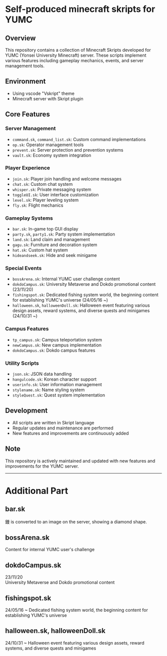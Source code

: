 # Self-produced minecraft skripts for YUMC

## Overview
This repository contains a collection of Minecraft Skripts developed for YUMC (Yonsei University Minecraft) server. These scripts implement various features including gameplay mechanics, events, and server management tools.

## Environment
- Using vscode "Vskript" theme
- Minecraft server with Skript plugin

## Core Features

### Server Management
- `command.sk`, `command_list.sk`: Custom command implementations
- `op.sk`: Operator management tools
- `prevent.sk`: Server protection and prevention systems
- `vault.sk`: Economy system integration

### Player Experience
- `join.sk`: Player join handling and welcome messages
- `chat.sk`: Custom chat system
- `whisper.sk`: Private messaging system
- `toggleUI.sk`: User interface customization
- `level.sk`: Player leveling system
- `fly.sk`: Flight mechanics

### Gameplay Systems
- `bar.sk`: In-game top GUI display
- `party.sk`, `party1.sk`: Party system implementation
- `land.sk`: Land claim and management
- `gagu.sk`: Furniture and decoration system
- `hat.sk`: Custom hat system
- `hideandseek.sk`: Hide and seek minigame

### Special Events
- `bossArena.sk`: Internal YUMC user challenge content
- `dokdoCampus.sk`: University Metaverse and Dokdo promotional content (23/11/20)
- `fishingspot.sk`: Dedicated fishing system world, the beginning content for establishing YUMC's universe (24/05/16 ~)
- `halloween.sk`, `halloweenDoll.sk`: Halloween event featuring various design assets, reward systems, and diverse quests and minigames (24/10/31 ~)

### Campus Features
- `tp_campus.sk`: Campus teleportation system
- `newCampus.sk`: New campus implementation
- `dokdoCampus.sk`: Dokdo campus features

### Utility Scripts
- `json.sk`: JSON data handling
- `hangulcode.sk`: Korean character support
- `userinfo.sk`: User information management
- `stylename.sk`: Name styling system
- `styleQuest.sk`: Quest system implementation

## Development
- All scripts are written in Skript language
- Regular updates and maintenance are performed
- New features and improvements are continuously added

## Note
This repository is actively maintained and updated with new features and improvements for the YUMC server.

---


# Additional Part


## bar.sk
鏝 is converted to an image on the server, showing a diamond shape.

## bossArena.sk
Content for internal YUMC user's challenge

## dokdoCampus.sk
23/11/20<br>
University Metaverse and Dokdo promotional content

## fishingspot.sk
24/05/16 ~
Dedicated fishing system world, the beginning content for establishing YUMC's universe

## halloween.sk, halloweenDoll.sk
24/10/31 ~
Halloween event featuring various design assets, reward systems, and diverse quests and minigames
